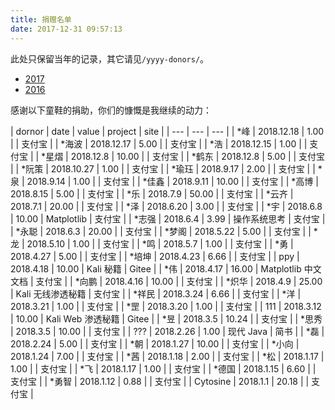 ```yaml
---
title: 捐赠名单
date: 2017-12-31 09:57:13
---
```


此处只保留当年的记录，其它请见`/yyyy-donors/`。

+ [2017](../2017-donors/)
+ [2016](../2016-donors/)

感谢以下童鞋的捐助，你们的慷慨是我继续的动力：

| dornor | date | value | project | site |
| --- | --- | --- |
| \*峰 | 2018.12.18 | 1.00 | | 支付宝 |
| \*海波 | 2018.12.17 | 5.00 | | 支付宝 |
| \*浩 | 2018.12.15 | 1.00 | | 支付宝 |
| \*星熠 | 2018.12.8 | 10.00 | | 支付宝 |
| \*鹤东 | 2018.12.8 | 5.00 | | 支付宝 |
| \*阮策 | 2018.10.27 | 1.00 | | 支付宝 |
| \*瑜珏 | 2018.9.17 | 2.00 | | 支付宝 |
| \*泉 | 2018.9.14 | 1.00 | | 支付宝 |
| \*佳鑫 | 2018.9.11 | 10.00 | | 支付宝 |
| \*高博 | 2018.8.15 | 5.00 | | 支付宝 |
| \*乐 | 2018.7.9 | 50.00 | | 支付宝 |
| \*云齐 | 2018.7.1 | 20.00 | | 支付宝 |
| \*泽 | 2018.6.20 | 3.00 | | 支付宝 |
| \*宇 | 2018.6.8 | 10.00 | Matplotlib | 支付宝 |
| \*志强 | 2018.6.4 | 3.99 | 操作系统思考 | 支付宝 |
| \*永聪 | 2018.6.3 | 20.00 |  | 支付宝 |
| \*梦阁 | 2018.5.22 | 5.00 |  | 支付宝 |
| \*龙 | 2018.5.10 | 1.00 |  | 支付宝 |
| \*鸣 | 2018.5.7 | 1.00 |  | 支付宝 |
| \*勇 | 2018.4.27 | 5.00 |  | 支付宝 |
| \*培坤 | 2018.4.23 | 6.66 |  | 支付宝 |
| ppy | 2018.4.18 | 10.00 | Kali 秘籍 | Gitee |
| \*伟 | 2018.4.17 | 16.00 | Matplotlib 中文文档 | 支付宝 |
| \*向鹏 | 2018.4.16 | 10.00 |  | 支付宝 |
| \*炽华 | 2018.4.9 | 25.00 | Kali 无线渗透秘籍 | 支付宝 |
| \*祥民 | 2018.3.24 | 6.66 |  | 支付宝 |
| \*洋 | 2018.3.21 | 1.00 |  | 支付宝 |
| \*罡 | 2018.3.20 | 1.00 |  | 支付宝 |
| 111 | 2018.3.12 | 10.00 | Kali Web 渗透秘籍 | Gitee |
| \*昱 | 2018.3.5 | 10.24 |  | 支付宝 |
| \*思秀 | 2018.3.5 | 10.00 |  | 支付宝 |
| ??? | 2018.2.26 | 1.00 | 现代 Java | 简书 |
| \*磊 | 2018.2.24 | 5.00 |  | 支付宝 |
| \*朝 | 2018.1.27 | 10.00 |  | 支付宝 |
| \*小向 | 2018.1.24 | 7.00 |  | 支付宝 |
| \*茜 | 2018.1.18 | 2.00 |  | 支付宝 |
| \*松 | 2018.1.17 | 1.00 |  | 支付宝 |
| \*飞 | 2018.1.17 | 1.00 |  | 支付宝 |
| \*德国 | 2018.1.15 | 6.60 |  | 支付宝 |
| \*勇智 | 2018.1.12 | 0.88 |  | 支付宝 |
| Cytosine | 2018.1.1 | 20.18 |  | 支付宝 |